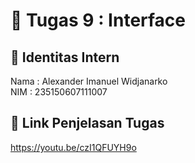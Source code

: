 # 📁 Tugas 9 : Interface

## 👤 Identitas Intern
Nama : Alexander Imanuel Widjanarko   
NIM  : 235150607111007

## 🔗 Link Penjelasan Tugas

https://youtu.be/czI1QFUYH9o

